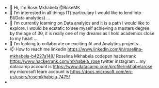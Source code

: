 - 👋 Hi, I’m Rose Mkhabela @RoseMK
- 👀 I’m interested in all things IT( particulary I would like to lend into BI/Data analytics) ...
- 🌱 I’m currently learning on Data analyics and it is a path I would like to explore. I would be ecstatic to see myself achieving a masters degree by the age of 30, it is really one of my dreams as I hold academics close to my heart ...
- 💞️ I’m looking to collaborate on exciting AI and Analytics projects...
- 📫 How to reach me linkedin https://www.linkedin.com/in/roselina-mkhabela-b4227a148/   Roselina Mkhabela codepen  hackerrank https://www.hackerrank.com/mkhabela_rose twitter instagram ...my datacamp account is https://www.datacamp.com/profile/mkhabelarose  my microsoft learn account is https://docs.microsoft.com/en-us/users/rosemkhabela-7475/
-

<!---
RoseMK/RoseMK is a ✨ special ✨ repository because its `README.md` (this file) appears on your GitHub profile.
You can click the Preview link to take a look at your changes.
--->
